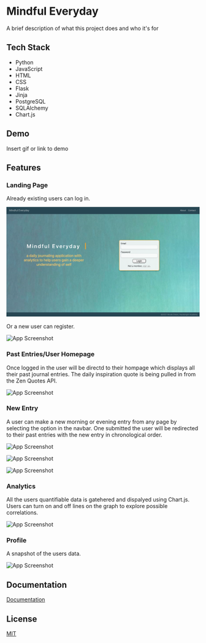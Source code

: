 # Mindful Everyday

A brief description of what this project does and who it's for

## Tech Stack

- Python
- JavaScript
- HTML
- CSS
- Flask
- Jinja
- PostgreSQL
- SQLAlchemy
- Chart.js

## Demo

Insert gif or link to demo

## Features

### Landing Page

Already existing users can log in.

![App Screenshot](https://github.com/NicoleDreon/me/blob/main/static/landing.png)

Or a new user can register.

![App Screenshot](https://via.placeholder.com/468x300?text=App+Screenshot+Here)

### Past Entries/User Homepage

Once logged in the user will be directd to their hompage which displays all their past journal entries. The daily inspiration quote is being pulled in from the Zen Quotes API.

![App Screenshot](https://via.placeholder.com/468x300?text=App+Screenshot+Here)

### New Entry

A user can make a new morning or evening entry from any page by selecting the option in the navbar. One submitted the user will be redirected to their past entries with the new entry in chronological order.

![App Screenshot](https://via.placeholder.com/468x300?text=App+Screenshot+Here)

![App Screenshot](https://via.placeholder.com/468x300?text=App+Screenshot+Here)

![App Screenshot](https://via.placeholder.com/468x300?text=App+Screenshot+Here)

### Analytics

All the users quantifiable data is gatehered and dispalyed using Chart.js. Users can turn on and off lines on the graph to explore possible correlations.

![App Screenshot](https://via.placeholder.com/468x300?text=App+Screenshot+Here)

### Profile

A snapshot of the users data.

![App Screenshot](https://via.placeholder.com/468x300?text=App+Screenshot+Here)

## Documentation

[Documentation](https://linktodocumentation)

## License

[MIT](https://choosealicense.com/licenses/mit/)
